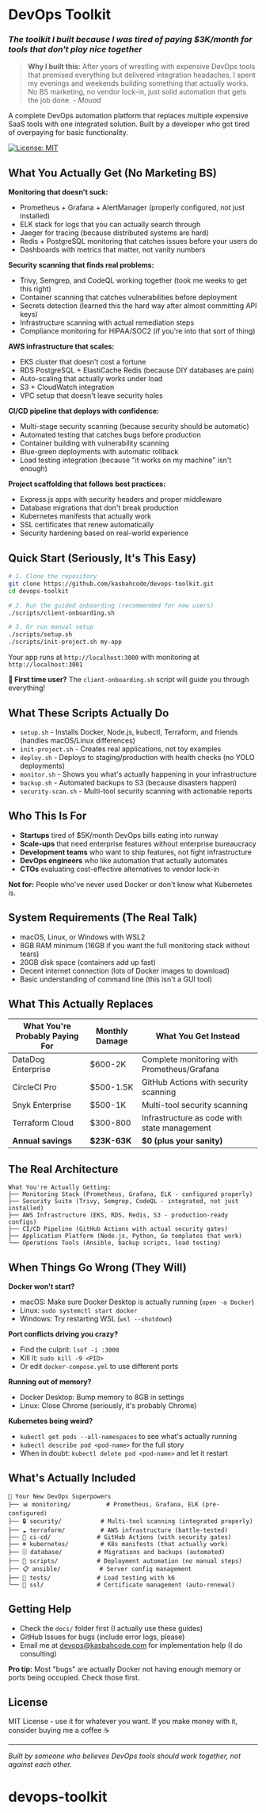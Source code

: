 # DevOps Toolkit
### *The toolkit I built because I was tired of paying $3K/month for tools that don't play nice together*

> **Why I built this:** After years of wrestling with expensive DevOps tools that promised everything but delivered integration headaches, I spent my evenings and weekends building something that actually works. No BS marketing, no vendor lock-in, just solid automation that gets the job done. - *Mouad*

A complete DevOps automation platform that replaces multiple expensive SaaS tools with one integrated solution. Built by a developer who got tired of overpaying for basic functionality.

[![License: MIT](https://img.shields.io/badge/License-MIT-yellow.svg)](https://opensource.org/licenses/MIT)

## What You Actually Get (No Marketing BS)

**Monitoring that doesn't suck:**
- Prometheus + Grafana + AlertManager (properly configured, not just installed)
- ELK stack for logs that you can actually search through
- Jaeger for tracing (because distributed systems are hard)
- Redis + PostgreSQL monitoring that catches issues before your users do
- Dashboards with metrics that matter, not vanity numbers

**Security scanning that finds real problems:**
- Trivy, Semgrep, and CodeQL working together (took me weeks to get this right)
- Container scanning that catches vulnerabilities before deployment
- Secrets detection (learned this the hard way after almost committing API keys)
- Infrastructure scanning with actual remediation steps
- Compliance monitoring for HIPAA/SOC2 (if you're into that sort of thing)

**AWS infrastructure that scales:**
- EKS cluster that doesn't cost a fortune
- RDS PostgreSQL + ElastiCache Redis (because DIY databases are pain)
- Auto-scaling that actually works under load
- S3 + CloudWatch integration
- VPC setup that doesn't leave security holes

**CI/CD pipeline that deploys with confidence:**
- Multi-stage security scanning (because security should be automatic)
- Automated testing that catches bugs before production
- Container building with vulnerability scanning
- Blue-green deployments with automatic rollback
- Load testing integration (because "it works on my machine" isn't enough)

**Project scaffolding that follows best practices:**
- Express.js apps with security headers and proper middleware
- Database migrations that don't break production
- Kubernetes manifests that actually work
- SSL certificates that renew automatically
- Security hardening based on real-world experience

## Quick Start (Seriously, It's This Easy)

```bash
# 1. Clone the repository
git clone https://github.com/kasbahcode/devops-toolkit.git
cd devops-toolkit

# 2. Run the guided onboarding (recommended for new users)
./scripts/client-onboarding.sh

# 3. Or run manual setup
./scripts/setup.sh
./scripts/init-project.sh my-app
```

Your app runs at `http://localhost:3000` with monitoring at `http://localhost:3001`

**🎯 First time user?** The `client-onboarding.sh` script will guide you through everything!

## What These Scripts Actually Do

- `setup.sh` - Installs Docker, Node.js, kubectl, Terraform, and friends (handles macOS/Linux differences)
- `init-project.sh` - Creates real applications, not toy examples
- `deploy.sh` - Deploys to staging/production with health checks (no YOLO deployments)
- `monitor.sh` - Shows you what's actually happening in your infrastructure
- `backup.sh` - Automated backups to S3 (because disasters happen)
- `security-scan.sh` - Multi-tool security scanning with actionable reports

## Who This Is For

- **Startups** tired of $5K/month DevOps bills eating into runway
- **Scale-ups** that need enterprise features without enterprise bureaucracy
- **Development teams** who want to ship features, not fight infrastructure
- **DevOps engineers** who like automation that actually automates
- **CTOs** evaluating cost-effective alternatives to vendor lock-in

**Not for:** People who've never used Docker or don't know what Kubernetes is.

## System Requirements (The Real Talk)

- macOS, Linux, or Windows with WSL2
- 8GB RAM minimum (16GB if you want the full monitoring stack without tears)
- 20GB disk space (containers add up fast)
- Decent internet connection (lots of Docker images to download)
- Basic understanding of command line (this isn't a GUI tool)

## What This Actually Replaces

| What You're Probably Paying For | Monthly Damage | What You Get Instead |
|--------------------------------|---------------|---------------------|
| DataDog Enterprise | $600-2K | Complete monitoring with Prometheus/Grafana |
| CircleCI Pro | $500-1.5K | GitHub Actions with security scanning |
| Snyk Enterprise | $500-1K | Multi-tool security scanning |
| Terraform Cloud | $300-800 | Infrastructure as code with state management |
| **Annual savings** | **$23K-63K** | **$0 (plus your sanity)** |

## The Real Architecture

```
What You're Actually Getting:
├── Monitoring Stack (Prometheus, Grafana, ELK - configured properly)
├── Security Suite (Trivy, Semgrep, CodeQL - integrated, not just installed)
├── AWS Infrastructure (EKS, RDS, Redis, S3 - production-ready configs)
├── CI/CD Pipeline (GitHub Actions with actual security gates)
├── Application Platform (Node.js, Python, Go templates that work)
└── Operations Tools (Ansible, backup scripts, load testing)
```

## When Things Go Wrong (They Will)

**Docker won't start?**
- macOS: Make sure Docker Desktop is actually running (`open -a Docker`)
- Linux: `sudo systemctl start docker`
- Windows: Try restarting WSL (`wsl --shutdown`)

**Port conflicts driving you crazy?**
- Find the culprit: `lsof -i :3000`
- Kill it: `sudo kill -9 <PID>`
- Or edit `docker-compose.yml` to use different ports

**Running out of memory?**
- Docker Desktop: Bump memory to 8GB in settings
- Linux: Close Chrome (seriously, it's probably Chrome)

**Kubernetes being weird?**
- `kubectl get pods --all-namespaces` to see what's actually running
- `kubectl describe pod <pod-name>` for the full story
- When in doubt: `kubectl delete pod <pod-name>` and let it restart

## What's Actually Included

```
📁 Your New DevOps Superpowers
├── 📊 monitoring/          # Prometheus, Grafana, ELK (pre-configured)
├── 🔒 security/           # Multi-tool scanning (integrated properly)
├── ☁️ terraform/          # AWS infrastructure (battle-tested)
├── 🔄 ci-cd/             # GitHub Actions (with security gates)
├── ☸️ kubernetes/         # K8s manifests (that actually work)
├── 🗄️ database/          # Migrations and backups (automated)
├── 🔧 scripts/           # Deployment automation (no manual steps)
├── 📋 ansible/           # Server config management
├── 🧪 tests/             # Load testing with k6
└── 🔐 ssl/               # Certificate management (auto-renewal)
```

## Getting Help

- Check the `docs/` folder first (I actually use these guides)
- GitHub Issues for bugs (include error logs, please)
- Email me at devops@kasbahcode.com for implementation help (I do consulting)

**Pro tip:** Most "bugs" are actually Docker not having enough memory or ports being occupied. Check those first.

## License

MIT License - use it for whatever you want. If you make money with it, consider buying me a coffee ☕

---

*Built by someone who believes DevOps tools should work together, not against each other.*

 # devops-toolkit
